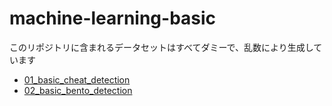 # machine-learning-basic
このリポジトリに含まれるデータセットはすべてダミーで、乱数により生成しています

- [01_basic_cheat_detection](./01_basic_cheat_detection)
- [02_basic_bento_detection](./02_basic_bento_detection)


